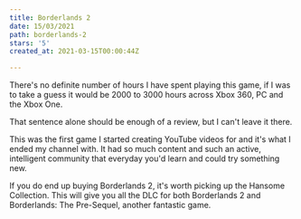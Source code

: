 ```yaml
---
title: Borderlands 2
date: 15/03/2021
path: borderlands-2
stars: '5'
created_at: 2021-03-15T00:00:44Z

---
```

There's no definite number of hours I have spent playing this game, if I was to take a guess it would be 2000 to 3000 hours across Xbox 360, PC and the Xbox One.

That sentence alone should be enough of a review, but I can't leave it there.

This was the first game I started creating YouTube videos for and it's what I ended my channel with. It had so much content and such an active, intelligent community that everyday you'd learn and could try something new.

If you do end up buying Borderlands 2, it's worth picking up the Hansome Collection. This will give you all the DLC for both Borderlands 2 and Borderlands: The Pre-Sequel, another fantastic game.